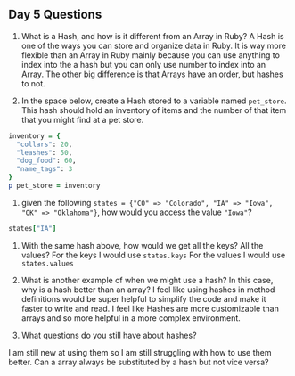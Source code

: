 ## Day 5 Questions

1. What is a Hash, and how is it different from an Array in Ruby?
A Hash is one of the ways you can store and organize data in Ruby. It is way more flexible than an Array in Ruby mainly because you can use anything to index into the a hash but you can only use number to index into an Array.
The other big difference is that Arrays have an order, but hashes to not.

1. In the space below, create a Hash stored to a variable named `pet_store`.  This hash should hold an inventory of items and the number of that item that you might find at a pet store.
```Ruby
inventory = {
  "collars": 20,
  "leashes": 50,
  "dog_food": 60,
  "name_tags": 3
}
p pet_store = inventory


```

1. given the following `states = {"CO" => "Colorado", "IA" => "Iowa", "OK" => "Oklahoma"}`, how would you access the value `"Iowa"`?
```ruby
states["IA"]
```
1. With the same hash above, how would we get all the keys?  All the values?
For the keys I would use ```states.keys```
For the values I would use ```states.values```

1. What is another example of when we might use a hash?  In this case, why is a hash better than an array?
I feel like using hashes in method definitions would be super helpful to simplify the code and make it faster to write and read.
I feel like Hashes are more customizable than arrays and so more helpful in a more complex environment.

1. What questions do you still have about hashes?

I am still new at using them so I am still struggling with how to use them better.
Can a array always be substituted by a hash but not vice versa? 
